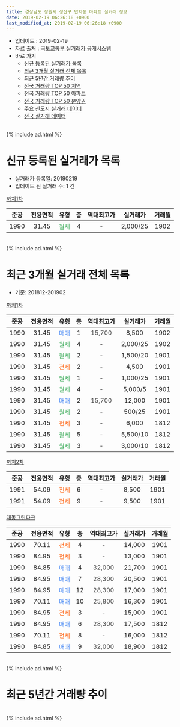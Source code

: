 ```yaml
---
title: 경상남도 창원시 성산구 반지동 아파트 실거래 정보
date: 2019-02-19 06:26:18 +0900
last_modified_at: 2019-02-19 06:26:18 +0900
---
```


* 업데이트 : 2019-02-19
* 자료 출처 : [국토교통부 실거래가 공개시스템](http://rt.molit.go.kr)
* 바로 가기
    * [신규 등록된 실거래가 목록](#신규-등록된-실거래가-목록)
    * [최근 3개월 실거래 전체 목록](#최근-3개월-실거래-전체-목록)
    * [최근 5년간 거래량 추이](#최근-5년간-거래량-추이)
    * [전국 거래량 TOP 50 지역](https://inasie.github.io/apt-trade-info/최근-3개월-전국에서-가장-거래가-많이-발생한-지역)
    * [전국 거래량 TOP 50 아파트](https://inasie.github.io/apt-trade-info/최근-3개월-전국에서-가장-거래가-많이-발생한-아파트)
    * [전국 거래량 TOP 50 분양권](https://inasie.github.io/apt-trade-info/최근-3개월-전국에서-가장-거래가-많이-발생한-분양권)
    * [주요 신도시 실거래 데이터](https://inasie.github.io/apt-trade-info/주요-신도시)
    * [전국 실거래 데이터](https://inasie.github.io/apt-trade-info/전국)
<br>
{% include ad.html %}
<br>

# 신규 등록된 실거래가 목록
* 실거래가 등록일: 20190219
* 업데이트 된 실거래 수: 1 건


[까치1차](https://search.naver.com/search.naver?query=%EA%B2%BD%EC%83%81%EB%82%A8%EB%8F%84+%EC%B0%BD%EC%9B%90%EC%8B%9C+%EC%84%B1%EC%82%B0%EA%B5%AC+%EB%B0%98%EC%A7%80%EB%8F%99+%EA%B9%8C%EC%B9%981%EC%B0%A8)

|준공|전용면적|유형|층|역대최고가|실거래가|거래월|
|:---:|:---:|:---:|:---:|:---:|:---:|:---:|
|1990|31.45|<span style="color:#34a853">월세</span>|4|<span style="color:#444444">-</span>|2,000/25|1902|


<br>
{% include ad.html %}
<br>

# 최근 3개월 실거래 전체 목록
* 기준: 201812-201902


[까치1차](https://search.naver.com/search.naver?query=%EA%B2%BD%EC%83%81%EB%82%A8%EB%8F%84+%EC%B0%BD%EC%9B%90%EC%8B%9C+%EC%84%B1%EC%82%B0%EA%B5%AC+%EB%B0%98%EC%A7%80%EB%8F%99+%EA%B9%8C%EC%B9%981%EC%B0%A8)

|준공|전용면적|유형|층|역대최고가|실거래가|거래월|
|:---:|:---:|:---:|:---:|:---:|:---:|:---:|
|1990|31.45|<span style="color:#4285f3">매매</span>|1|<span style="color:#444444">15,700</span>|8,500|1902|
|1990|31.45|<span style="color:#34a853">월세</span>|4|<span style="color:#444444">-</span>|2,000/25|1902|
|1990|31.45|<span style="color:#34a853">월세</span>|2|<span style="color:#444444">-</span>|1,500/20|1901|
|1990|31.45|<span style="color:#ff5a00">전세</span>|2|<span style="color:#444444">-</span>|4,500|1901|
|1990|31.45|<span style="color:#34a853">월세</span>|1|<span style="color:#444444">-</span>|1,000/25|1901|
|1990|31.45|<span style="color:#34a853">월세</span>|4|<span style="color:#444444">-</span>|5,000/5|1901|
|1990|31.45|<span style="color:#4285f3">매매</span>|2|<span style="color:#444444">15,700</span>|12,000|1901|
|1990|31.45|<span style="color:#34a853">월세</span>|2|<span style="color:#444444">-</span>|500/25|1901|
|1990|31.45|<span style="color:#ff5a00">전세</span>|3|<span style="color:#444444">-</span>|6,000|1812|
|1990|31.45|<span style="color:#34a853">월세</span>|5|<span style="color:#444444">-</span>|5,500/10|1812|
|1990|31.45|<span style="color:#34a853">월세</span>|3|<span style="color:#444444">-</span>|3,000/10|1812|

[까치2차](https://search.naver.com/search.naver?query=%EA%B2%BD%EC%83%81%EB%82%A8%EB%8F%84+%EC%B0%BD%EC%9B%90%EC%8B%9C+%EC%84%B1%EC%82%B0%EA%B5%AC+%EB%B0%98%EC%A7%80%EB%8F%99+%EA%B9%8C%EC%B9%982%EC%B0%A8)

|준공|전용면적|유형|층|역대최고가|실거래가|거래월|
|:---:|:---:|:---:|:---:|:---:|:---:|:---:|
|1991|54.09|<span style="color:#ff5a00">전세</span>|6|<span style="color:#444444">-</span>|8,500|1901|
|1991|54.09|<span style="color:#ff5a00">전세</span>|9|<span style="color:#444444">-</span>|9,500|1901|

[대동그린파크](https://search.naver.com/search.naver?query=%EA%B2%BD%EC%83%81%EB%82%A8%EB%8F%84+%EC%B0%BD%EC%9B%90%EC%8B%9C+%EC%84%B1%EC%82%B0%EA%B5%AC+%EB%B0%98%EC%A7%80%EB%8F%99+%EB%8C%80%EB%8F%99%EA%B7%B8%EB%A6%B0%ED%8C%8C%ED%81%AC)

|준공|전용면적|유형|층|역대최고가|실거래가|거래월|
|:---:|:---:|:---:|:---:|:---:|:---:|:---:|
|1990|70.11|<span style="color:#ff5a00">전세</span>|4|<span style="color:#444444">-</span>|14,000|1901|
|1990|84.95|<span style="color:#ff5a00">전세</span>|3|<span style="color:#444444">-</span>|13,000|1901|
|1990|84.85|<span style="color:#4285f3">매매</span>|4|<span style="color:#444444">32,000</span>|21,700|1901|
|1990|84.95|<span style="color:#4285f3">매매</span>|7|<span style="color:#444444">28,300</span>|20,500|1901|
|1990|84.95|<span style="color:#4285f3">매매</span>|12|<span style="color:#444444">28,300</span>|17,000|1901|
|1990|70.11|<span style="color:#4285f3">매매</span>|10|<span style="color:#444444">25,800</span>|16,300|1901|
|1990|84.95|<span style="color:#ff5a00">전세</span>|3|<span style="color:#444444">-</span>|15,000|1901|
|1990|84.95|<span style="color:#4285f3">매매</span>|6|<span style="color:#444444">28,300</span>|17,500|1812|
|1990|70.11|<span style="color:#ff5a00">전세</span>|8|<span style="color:#444444">-</span>|16,000|1812|
|1990|84.85|<span style="color:#4285f3">매매</span>|9|<span style="color:#444444">32,000</span>|18,900|1812|


<br>
{% include ad.html %}
<br>

# 최근 5년간 거래량 추이


<div style="width:100%;">
    <canvas id="deal_progress" height="200"></canvas>
</div>

<script>
new Chart(document.getElementById("deal_progress"), {
    type: 'line',
    data: {
        labels: ['201402','201403','201404','201405','201406','201407','201408','201409','201410','201411','201412','201501','201502','201503','201504','201505','201506','201507','201508','201509','201510','201511','201512','201601','201602','201603','201604','201605','201606','201607','201608','201609','201610','201611','201612','201701','201702','201703','201704','201705','201706','201707','201708','201709','201710','201711','201712','201801','201802','201803','201804','201805','201806','201807','201808','201809','201810','201811','201812','201901','201902'],
        datasets: [{
            label: '매매',
            pointRadius: 1,
            data: [21, 30, 15, 18, 11, 9, 16, 22, 14, 24, 14, 14, 16, 32, 17, 22, 9, 14, 15, 8, 16, 6, 10, 4, 16, 27, 10, 12, 7, 14, 18, 10, 10, 7, 7, 5, 1, 6, 8, 6, 5, 2, 5, 5, 1, 4, 2, 6, 10, 5, 5, 4, 3, 3, 2, 2, 10, 11, 2, 5, 1],
            borderColor: "rgba(255, 201, 14, 1)",
            backgroundColor: "rgba(255, 201, 14, 0.5)",
            fill: false,
            lineTension: 0
        },{
            label: '전월세',
            pointRadius: 1,
            data: [8, 13, 11, 17, 7, 6, 7, 5, 10, 6, 11, 10, 9, 20, 10, 5, 9, 6, 2, 3, 8, 6, 9, 12, 4, 12, 8, 4, 4, 7, 11, 7, 8, 7, 1, 7, 8, 10, 7, 6, 8, 2, 5, 5, 4, 7, 7, 13, 8, 8, 12, 7, 14, 10, 3, 9, 6, 6, 4, 10, 1],
            borderColor: "rgba(0, 141, 185, 1)",
            backgroundColor: "rgba(0, 141, 185, 0.5)",
            fill: false,
            lineTension: 0
        }
        ]
    },
    options: {
        responsive: true,
        title: {
            display: false
        },
        tooltips: {
            mode: 'index',
            intersect: false
        },
        hover: {
            mode: 'nearest',
            intersect: true
        },
        scales: {
            xAxes: [{
                display: true,
                scaleLabel: {
                    display: true,
                    labelString: '년/월'
                }
            }],
            yAxes: [{
                display: true,
                ticks: {
                    suggestedMin: 0,
                },
                scaleLabel: {
                    display: true,
                    labelString: '실거래 수'
                }
            }]
        }
    }
});

</script>


<br>
{% include ad.html %}
<br>


